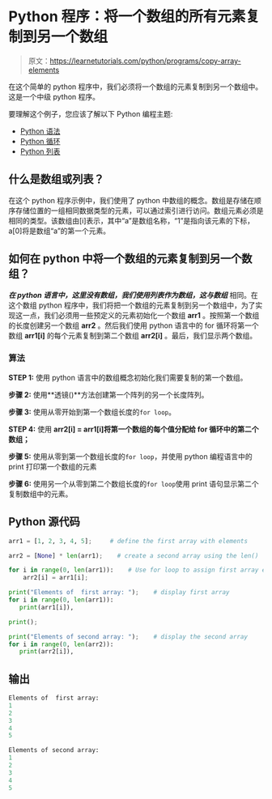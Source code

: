 # Python 程序：将一个数组的所有元素复制到另一个数组

> 原文：<https://learnetutorials.com/python/programs/copy-array-elements>

在这个简单的 python 程序中，我们必须将一个数组的元素复制到另一个数组中。这是一个中级 python 程序。

要理解这个例子，您应该了解以下 Python 编程主题:

*   [Python 语法](../../python/syntax-comments "Python Syntax")
*   [Python 循环](../../python/python-loop-tutorials "Loops in Python")
*   [Python 列表](../../python/python-lists "Python list")

## 什么是数组或列表？

在这个 python 程序示例中，我们使用了 python 中数组的概念。数组是存储在顺序存储位置的一组相同数据类型的元素，可以通过索引进行访问。数组元素必须是相同的类型。该数组由[i]表示，其中“a”是数组名称，“1”是指向该元素的下标，a[0]将是数组“a”的第一个元素。

## 如何在 python 中将一个数组的元素复制到另一个数组？

***在 python 语言中，这里没有数组，我们使用列表作为数组，这与数组*** 相同。在这个数组 python 程序中，我们将把一个数组的元素复制到另一个数组中，为了实现这一点，我们必须用一些预定义的元素初始化一个数组 **arr1** 。按照第一个数组的长度创建另一个数组 **arr2** 。然后我们使用 python 语言中的 for 循环将第一个数组 **arr1[i]** 的每个元素复制到第二个数组 **arr2[i]** 。最后，我们显示两个数组。

### 算法

**STEP 1:** 使用 python 语言中的数组概念初始化我们需要复制的第一个数组。

**步骤 2:** 使用**透镜()**方法创建第一个阵列的另一个长度阵列。

**步骤 3:** 使用从零开始到第一个数组长度的`for loop`。

**STEP 4:** 使用 **arr2[i] = arr1[i]将第一个数组的每个值分配给 for 循环中的第二个数组；**

**步骤 5:** 使用从零到第一个数组长度的`for loop`，并使用 python 编程语言中的 print 打印第一个数组的元素

**步骤 6:** 使用另一个从零到第二个数组长度的`for loop`使用 print 语句显示第二个复制数组中的元素。

## Python 源代码

```py
arr1 = [1, 2, 3, 4, 5];     # define the first array with elements

arr2 = [None] * len(arr1);    # create a second array using the len()

for i in range(0, len(arr1)):    # Use for loop to assign first array elements to second array
    arr2[i] = arr1[i];     

print("Elements of  first array: ");    # display first array
for i in range(0, len(arr1)):    
   print(arr1[i]),    

print();    

print("Elements of second array: ");    # display the second array
for i in range(0, len(arr2)):    
   print(arr2[i]), 

```

## 输出

```py
Elements of  first array: 
1
2
3
4
5

Elements of second array: 
1
2
3
4
5
```